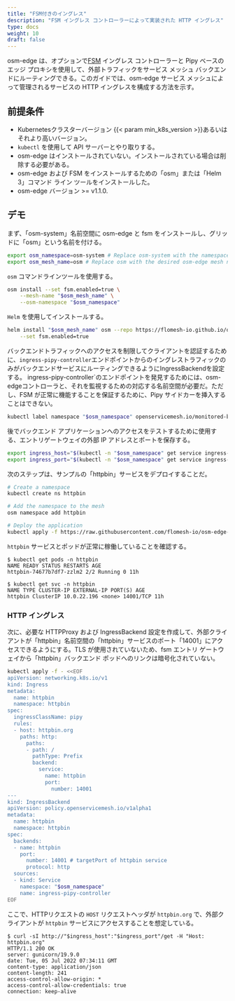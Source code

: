 ```yaml
---
title: "FSM付きのイングレス"
description: "FSM イングレス コントローラーによって実装された HTTP イングレス"
type: docs
weight: 10
draft: false
---
```


 osm-edge は、オプションで[FSM](git@github.com:flomesh-io/fsm.git) イングレス コントローラーと Pipy ベースのエッジ プロキシを使用して、外部トラフィックをサービス メッシュ バックエンドにルーティングできる。このガイドでは、osm-edge サービス メッシュによって管理されるサービスの HTTP イングレスを構成する方法を示す。

## 前提条件

- Kubernetesクラスターバージョン {{< param min_k8s_version >}}あるいはそれより高いバージョン。
- `kubectl` を使用して API サーバーとやり取りする。
- osm-edge はインストールされていない。インストールされている場合は削除する必要がある。
- osm-edge および FSM をインストールするための「osm」または「Helm 3」コマンド ライン ツールをインストールした。
- osm-edge バージョン >= v1.1.0.

## デモ

まず、「osm-system」名前空間に osm-edge と fsm をインストールし、グリッドに「osm」という名前を付ける。

```bash
export osm_namespace=osm-system # Replace osm-system with the namespace where osm-edge will be installed
export osm_mesh_name=osm # Replace osm with the desired osm-edge mesh name
```

`osm` コマンドラインツールを使用する。

```bash
osm install --set fsm.enabled=true \
    --mesh-name "$osm_mesh_name" \
    --osm-namespace "$osm_namespace"
```

``Helm`` を使用してインストールする。

```bash
helm install "$osm_mesh_name" osm --repo https://flomesh-io.github.io/osm-edge \
    --set fsm.enabled=true
```

バックエンドトラフィックへのアクセスを制限してクライアントを認証するために、`ingress-pipy-controller`エンドポイントからのイングレストラフィックのみがバックエンドサービスにルーティングできるようにIngressBackendを設定する。 ingress-pipy-controller`のエンドポイントを発見するためには、osm-edgeコントローラと、それを監視するための対応する名前空間が必要だ。ただし、FSM が正常に機能することを保証するために、Pipy サイドカーを挿入することはできない。

```bash
kubectl label namespace "$osm_namespace" openservicemesh.io/monitored-by="$osm_mesh_name"
```

後でバックエンド アプリケーションへのアクセスをテストするために使用する、エントリゲートウェイの外部 IP アドレスとポートを保存する。

```bash
export ingress_host="$(kubectl -n "$osm_namespace" get service ingress-pipy-controller -o jsonpath='{.status.loadBalancer.ingress[0].ip}') "
export ingress_port="$(kubectl -n "$osm_namespace" get service ingress-pipy-controller -o jsonpath='{.spec.ports[? (@.name=="http")].port}')"
```

次のステップは、サンプルの「httpbin」サービスをデプロイすることだ。

```bash
# Create a namespace
kubectl create ns httpbin

# Add the namespace to the mesh
osm namespace add httpbin

# Deploy the application
kubectl apply -f https://raw.githubusercontent.com/flomesh-io/osm-edge-docs/{{< param osm_branch >}}/manifests/samples/httpbin/httpbin. yaml -n httpbin
```

`httpbin` サービスとポッドが正常に稼働していることを確認する。

```console
$ kubectl get pods -n httpbin
NAME READY STATUS RESTARTS AGE
httpbin-74677b7df7-zzlm2 2/2 Running 0 11h

$ kubectl get svc -n httpbin
NAME TYPE CLUSTER-IP EXTERNAL-IP PORT(S) AGE
httpbin ClusterIP 10.0.22.196 <none> 14001/TCP 11h
```

### HTTP イングレス

次に、必要な HTTPProxy および IngressBackend 設定を作成して、外部クライアントが「httpbin」名前空間の「httpbin」サービスのポート「14001」にアクセスできるようにする。TLS が使用されていないため、fsm エントリ ゲートウェイから「httpbin」バックエンド ポッドへのリンクは暗号化されていない。

```bash
kubectl apply -f - <<EOF
apiVersion: networking.k8s.io/v1
kind: Ingress
metadata:
  name: httpbin
  namespace: httpbin
spec:
  ingressClassName: pipy
  rules:
  - host: httpbin.org
    paths: http:
      paths:
      - path: /
        pathType: Prefix
        backend:
          service:
            name: httpbin
            port:
              number: 14001
---
kind: IngressBackend
apiVersion: policy.openservicemesh.io/v1alpha1
metadata:
  name: httpbin
  namespace: httpbin
spec:
  backends:
  - name: httpbin
    port:
      number: 14001 # targetPort of httpbin service
      protocol: http
  sources:
  - kind: Service
    namespace: "$osm_namespace"
    name: ingress-pipy-controller
EOF
```

ここで、HTTPリクエストの `HOST` リクエストヘッダが `httpbin.org` で、外部クライアントが `httpbin` サービスにアクセスすることを想定している。

```console
$ curl -sI http://"$ingress_host":"$ingress_port"/get -H "Host: httpbin.org"
HTTP/1.1 200 OK
server: gunicorn/19.9.0
date: Tue, 05 Jul 2022 07:34:11 GMT
content-type: application/json
content-length: 241
access-control-allow-origin: *
access-control-allow-credentials: true
connection: keep-alive
```
